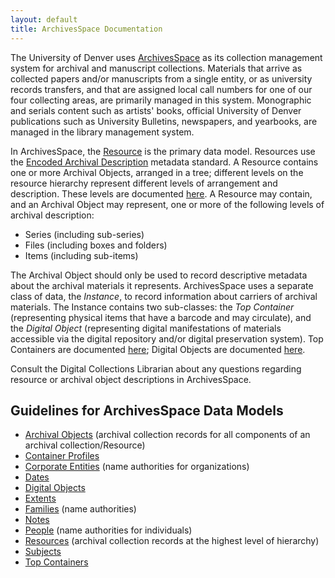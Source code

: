 ```yaml
---
layout: default
title: ArchivesSpace Documentation
---
```


The University of Denver uses [ArchivesSpace](http://duarchives.coalliance.org) as its collection management system for archival and manuscript collections. Materials that arrive as collected papers and/or manuscripts from a single entity, or as university records transfers, and that are assigned local call numbers for one of our four collecting areas, are primarily managed in this system. Monographic and serials content such as artists' books, official University of Denver publications such as University Bulletins, newspapers, and yearbooks, are managed in the library management system.

In ArchivesSpace, the [Resource](archivesspace/resources) is the primary data model. Resources use the [Encoded Archival Description](https://www.loc.gov/ead/) metadata standard. A Resource contains one or more Archival Objects, arranged in a tree; different levels on the resource hierarchy represent different levels of arrangement and description. These levels are documented [here](arrangement). A Resource may contain, and an Archival Object may represent, one or more of the following levels of archival description:

* Series (including sub-series)
* Files (including boxes and folders)
* Items (including sub-items)

The Archival Object should only be used to record descriptive metadata about the archival materials it represents. ArchivesSpace uses a separate class of data, the _Instance_, to record information about carriers of archival materials. The Instance contains two sub-classes: the _Top Container_ (representing physical items that have a barcode and may circulate), and the _Digital Object_ (representing digital manifestations of materials accessible via the digital repository and/or digital preservation system). Top Containers are documented [here](archivesspace/top_containers); Digital Objects are documented [here](archivesspace/digital_objects).

Consult the Digital Collections Librarian about any questions regarding resource or archival object descriptions in ArchivesSpace.

## Guidelines for ArchivesSpace Data Models

* [Archival Objects](archivesspace/archival_objects) (archival collection records for all components of an archival collection/Resource)
* [Container Profiles](archivesspace/container_profiles)
* [Corporate Entities](archivesspace/corporate_entities) (name authorities for organizations)
* [Dates](archivesspace/dates)
* [Digital Objects](archivesspace/digital_objects)
* [Extents](archivesspace/extents)
* [Families](archivesspace/families) (name authorities)
* [Notes](archivesspace/notes)
* [People](archivesspace/people) (name authorities for individuals)
* [Resources](archivesspace/resources) (archival collection records at the highest level of hierarchy)
* [Subjects](archivesspace/subjects)
* [Top Containers](archivesspace/top_containers)
